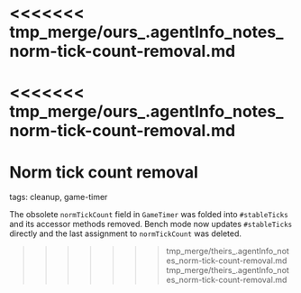 <<<<<<< tmp_merge/ours_.agentInfo_notes_norm-tick-count-removal.md
=======
<<<<<<< tmp_merge/ours_.agentInfo_notes_norm-tick-count-removal.md
=======
# Norm tick count removal

tags: cleanup, game-timer

The obsolete `normTickCount` field in `GameTimer` was folded into
`#stableTicks` and its accessor methods removed. Bench mode now updates
`#stableTicks` directly and the last assignment to `normTickCount`
was deleted.
>>>>>>> tmp_merge/theirs_.agentInfo_notes_norm-tick-count-removal.md
>>>>>>> tmp_merge/theirs_.agentInfo_notes_norm-tick-count-removal.md
